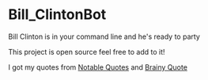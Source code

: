 # Bill_ClintonBot

Bill Clinton is in your command line and he's ready to party

This project is open source feel free to add to it!

I got my quotes from [Notable Quotes](http://www.notable-quotes.com/c/clinton_bill.html) and [Brainy Quote](http://www.brainyquote.com/quotes/authors/w/william_j_clinton.htmlru)

